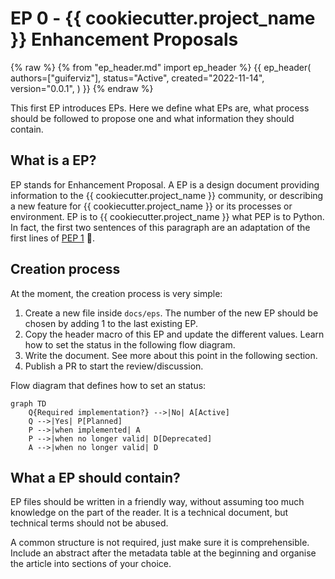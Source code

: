 # EP 0 - {{ cookiecutter.project_name }} Enhancement Proposals

{% raw %}
{% from "ep_header.md" import ep_header %}
{{
    ep_header(
        authors=["guiferviz"],
        status="Active",
        created="2022-11-14",
        version="0.0.1",
    )
}}
{% endraw %}

This first EP introduces EPs. Here we define what EPs are, what process
should be followed to propose one and what information they should contain.


## What is a EP?

EP stands for Enhancement Proposal. A EP is a design document providing
information to the {{ cookiecutter.project_name }} community, or describing a
new feature for {{ cookiecutter.project_name }} or its processes or
environment. EP is to {{ cookiecutter.project_name }} what PEP is to Python. In
fact, the first two sentences of this paragraph are an adaptation of the first
lines of [PEP 1](https://peps.python.org/pep-0001/) :slightly_smiling_face:.


## Creation process

At the moment, the creation process is very simple:

1. Create a new file inside `docs/eps`. The number of the new EP should be
chosen by adding 1 to the last existing EP.
2. Copy the header macro of this EP and update the different values. Learn how
to set the status in the following flow diagram.
3. Write the document. See more about this point in the following section.
4. Publish a PR to start the review/discussion.

Flow diagram that defines how to set an status:

```mermaid
graph TD
    Q{Required implementation?} -->|No| A[Active]
    Q -->|Yes| P[Planned]
    P -->|when implemented| A
    P -->|when no longer valid| D[Deprecated]
    A -->|when no longer valid| D
```


## What a EP should contain?

EP files should be written in a friendly way, without assuming too much
knowledge on the part of the reader. It is a technical document, but technical
terms should not be abused.

A common structure is not required, just make sure it is comprehensible.
Include an abstract after the metadata table at the beginning and organise the
article into sections of your choice.
